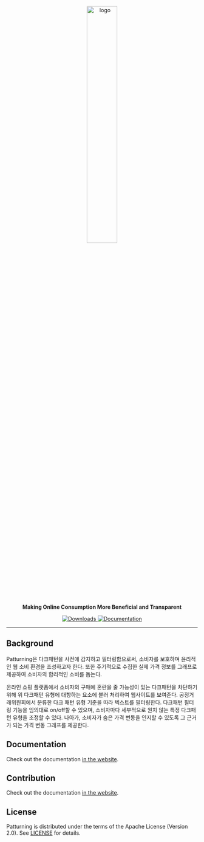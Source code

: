 
 <p align="center"><img src="https://github.com/user-attachments/assets/5c5e9755-95cf-49cf-96a4-b13ce6b2fd20" alt="logo" width=40%></p>

<div align='center'>
  <p>
    <strong>Making Online Consumption More Beneficial and Transparent</strong>
  </p>
 
  <a href="https://chromewebstore.google.com/detail/patturning/nlldmjdghbedjmnbkpgjnnanpecmmpad?hl=ko&utm_source=ext_sidebar" target="_blank">
    <img alt="Downloads" src ="https://img.shields.io/badge/Downloads-0B2343.svg?&style=plastic&logo=chromewebstore&logoColor=white"/>
  </a>
  <a href="https://patturning-official.shop/" target="_blank">
    <img alt="Documentation" src ="https://img.shields.io/badge/Documentation-221E68.svg?&style=plastic&logo=googlechrome&logoColor=white"/>
  </a>



</div>

***
  
## Background
Patturning은 다크패턴을 사전에 감지하고 필터링함으로써, 소비자를 보호하며 윤리적인 웹 소비 환경을 조성하고자 한다. 또한 주기적으로 수집한 실제 가격 정보를 그래프로 제공하여 소비자의 합리적인 소비를 돕는다.  
 
온라인 쇼핑 플랫폼에서 소비자의 구매에 혼란을 줄 가능성이 있는 다크패턴을 차단하기 위해 위 다크패턴 유형에 대항하는 요소에 블러 처리하여 웹사이트를 보여준다. 공정거래위원회에서 분류한 다크 패턴 유형 기준을 따라 텍스트를 필터링한다. 다크패턴 필터링 기능을 임의대로 on/off할 수 있으며, 소비자마다 세부적으로 원치 않는 특정 다크패턴 유형을 조정할 수 있다. 나아가, 소비자가 숨은 가격 변동을 인지할 수 있도록 그 근거가 되는 가격 변동 그래프를 제공한다.


## Documentation

Check out the documentation [in the website](https://patturning-official.shop/).

## Contribution

Check out the documentation [in the website](https://).

## License

Patturning is distributed under the terms of the Apache License (Version 2.0).
See [LICENSE](LICENSE) for details.


  
